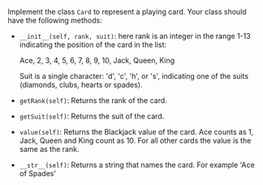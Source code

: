 Implement the class `Card` to represent a playing card. Your class should have the following methods:

* `__init__(self, rank, suit)`: here rank is an integer in the range 1-13 indicating the position of the card in the list:

   Ace, 2, 3, 4, 5, 6, 7, 8, 9, 10, Jack, Queen, King

   Suit is a single character: 'd', 'c', 'h', or 's', indicating one of the suits (diamonds, clubs, hearts or spades).

* `getRank(self)`: Returns the rank of the card.
* `getSuit(self)`: Returns the suit of the card.
* `value(self)`: Returns the Blackjack value of the card. Ace counts as 1, Jack, Queen and King count as 10. For all other cards the value is the same as the rank.
* `__str__(self)`: Returns a string that names the card. For example 'Ace of Spades'
